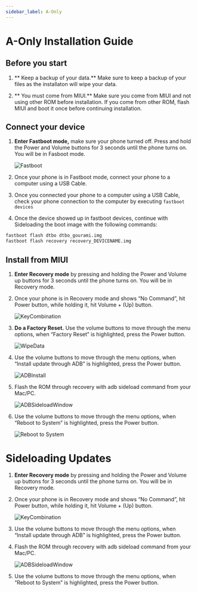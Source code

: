 ```yaml
---
sidebar_label: A-Only
---
```


# A-Only Installation Guide

## Before you start
1. ** Keep a backup of your data.** Make sure to keep a backup of your files as the installaton will wipe your data.

2. ** You must come from MIUI.** Make sure you come from MIUI and not using other ROM before installation. If you come from other ROM, flash MIUI and boot it once before continuing installation.

## Connect your device

1. **Enter Fastboot mode,** make sure your phone turned off. Press and hold the Power and Volume buttons for 3 seconds until the phone turns on. You will be in Fasboot mode.

   ![Fastboot](/img/install-assets/fastboot.svg)

2. Once your phone is in Fastboot mode, connect your phone to a computer using a USB Cable.
3. Once you connected your phone to a computer using a USB Cable, check your phone connection to the computer by executing `fastboot devices`
4. Once the device showed up in fastboot devices, continue with Sideloading the boot image with the following commands:
``` bash
fastboot flash dtbo dtbo_gourami.img
fastboot flash recovery recovery_DEVICENAME.img
```
## Install from MIUI

1. **Enter Recovery mode** by pressing and holding the Power and Volume up buttons for 3 seconds until the phone turns on. You will be in Recovery mode.
2. Once your phone is in Recovery mode and shows “No Command”, hit Power button, while holding it, hit Volume + (Up) button.

    ![KeyCombination](/img/install-assets/key-combination.svg)

3. **Do a Factory Reset.** Use the volume buttons to move through the menu options, when “Factory Reset” is highlighted, press the Power button.

    ![WipeData](/img/install-assets/wipe-data.svg)

4. Use the volume buttons to move through the menu options, when “Install update through ADB” is highlighted, press the Power button.

    ![ADBInstall](/img/install-assets/adb-install.svg)

5. Flash the ROM through recovery with adb sideload command from your Mac/PC.

    ![ADBSideloadWindow](/img/install-assets/adb-sideload-window.svg)

6. Use the volume buttons to move through the menu options, when “Reboot to System” is highlighted, press the Power button.

    ![Reboot to System](/img/install-assets/reboot-system.svg)

# Sideloading Updates

1. **Enter Recovery mode** by pressing and holding the Power and Volume up buttons for 3 seconds until the phone turns on. You will be in Recovery mode.
2. Once your phone is in Recovery mode and shows “No Command”, hit Power button, while holding it, hit Volume + (Up) button.

    ![KeyCombination](/img/install-assets/key-combination.svg)

3. Use the volume buttons to move through the menu options, when “Install update through ADB” is highlighted, press the Power button.
4. Flash the ROM through recovery with adb sideload command from your Mac/PC.

    ![ADBSideloadWindow](/img/install-assets/adb-sideload-window.svg)
5. Use the volume buttons to move through the menu options, when “Reboot to System” is highlighted, press the Power button.
